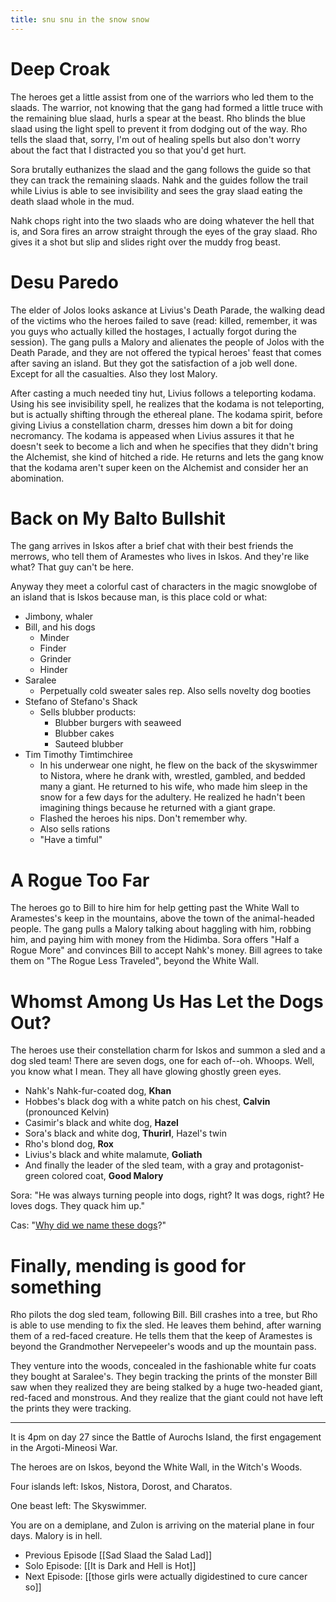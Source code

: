 ```yaml
---
title: snu snu in the snow snow 
---
```


# Deep Croak

The heroes get a little assist from one of the warriors who led them to the slaads. The warrior, not knowing that the gang had formed a little truce with the remaining blue slaad, hurls a spear at the beast. Rho blinds the blue slaad using the light spell to prevent it from dodging out of the way. Rho tells the slaad that, sorry, I'm out of healing spells but also don't worry about the fact that I distracted you so that you'd get hurt. 

Sora brutally euthanizes the slaad and the gang follows the guide so that they can track the remaining slaads. Nahk and the guides follow the trail while Livius is able to see invisibility and sees the gray slaad eating the death slaad whole in the mud. 

Nahk chops right into the two slaads who are doing whatever the hell that is, and Sora fires an arrow straight through the eyes of the gray slaad. Rho gives it a shot but slip and slides right over the muddy frog beast. 

# Desu Paredo

The elder of Jolos looks askance at Livius's Death Parade, the walking dead of the victims who the heroes failed to save (read: killed, remember, it was you guys who actually killed the hostages, I actually forgot during the session). The gang pulls a Malory and alienates the people of Jolos with the Death Parade, and they are not offered the typical heroes' feast that comes after saving an island. But they got the satisfaction of a job well done. Except for all the casualties. Also they lost Malory.

After casting a much needed tiny hut, Livius follows a teleporting kodama. Using his see invisibility spell, he realizes that the kodama is not teleporting, but is actually shifting through the ethereal plane. The kodama spirit, before giving Livius a constellation charm, dresses him down a bit for doing necromancy. The kodama is appeased when Livius assures it that he doesn't seek to become a lich and when he specifies that they didn't bring the Alchemist, she kind of hitched a ride. He returns and lets the gang know that the kodama aren't super keen on the Alchemist and consider her an abomination.

# Back on My Balto Bullshit

The gang arrives in Iskos after a brief chat with their best friends the merrows, who tell them of Aramestes who lives in Iskos. And they're like what? That guy can't be here. 

Anyway they meet a colorful cast of characters in the magic snowglobe of an island that is Iskos because man, is this place cold or what: 

- Jimbony, whaler
- Bill, and his dogs
	- Minder
	- Finder
	- Grinder
	- Hinder
- Saralee
	- Perpetually cold sweater sales rep. Also sells novelty dog booties
- Stefano of Stefano's Shack
	- Sells blubber products: 
		- Blubber burgers with seaweed
		- Blubber cakes
		- Sauteed blubber
- Tim Timothy Timtimchiree
	- In his underwear one night, he flew on the back of the skyswimmer to Nistora, where he drank with, wrestled, gambled, and bedded many a giant. He returned to his wife, who made him sleep in the snow for a few days for the adultery. He realized he hadn't been imagining things because he returned with a giant grape. 
	- Flashed the heroes his nips. Don't remember why.
	- Also sells rations
	- "Have a timful"

# A Rogue Too Far
The heroes go to Bill to hire him for help getting past the White Wall to Aramestes's keep in the mountains, above the town of the animal-headed people. The gang pulls a Malory talking about haggling with him, robbing him, and paying him with money from the Hidimba. Sora offers "Half a Rogue More" and convinces Bill to accept Nahk's money. Bill agrees to take them on "The Rogue Less Traveled", beyond the White Wall. 

# Whomst Among Us Has Let the Dogs Out?
The heroes use their constellation charm for Iskos and summon a sled and a dog sled team! There are seven dogs, one for each of--oh. Whoops. Well, you know what I mean. They all have glowing ghostly green eyes. 

- Nahk's Nahk-fur-coated dog, **Khan**
- Hobbes's black dog with a white patch on his chest, **Calvin** (pronounced Kelvin)
- Casimir's black and white dog, **Hazel**
- Sora's black and white dog, **Thurirl**, Hazel's twin
- Rho's blond dog, **Rox**
- Livius's black and white malamute, **Goliath**
- And finally the leader of the sled team, with a gray and protagonist-green colored coat, **Good Malory**

Sora: "He was always turning people into dogs, right? It was dogs, right?  He loves dogs. They quack him up."

Cas: "[Why did we name these dogs](https://www.youtube.com/watch?v=z906aLyP5fg)?"

# Finally, mending is good for something
Rho pilots the dog sled team, following Bill. Bill crashes into a tree, but Rho is able to use mending to fix the sled. He leaves them behind, after warning them of a red-faced creature. He tells them that the keep of Aramestes is beyond the Grandmother Nervepeeler's woods and up the mountain pass. 

They venture into the woods, concealed in the fashionable white fur coats they bought at Saralee's. They begin tracking the prints of the monster Bill saw when they realized they are being stalked by a huge two-headed giant, red-faced and monstrous. And they realize that the giant could not have left the prints they were tracking. 

----

It is 4pm on day 27 since the Battle of Aurochs Island, the first engagement in the Argoti-Mineosi War. 

The heroes are on Iskos, beyond the White Wall, in the Witch's Woods. 

Four islands left: Iskos, Nistora, Dorost, and Charatos. 

One beast left: The Skyswimmer. 

You are on a demiplane, and Zulon is arriving on the material plane in four days. Malory is in hell.

- Previous Episode [[Sad Slaad the Salad Lad]]
- Solo Episode: [[It is Dark and Hell is Hot]]
- Next Episode: [[those girls were actually digidestined to cure cancer so]]